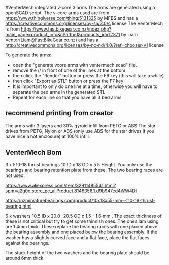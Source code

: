 #VenterMech integrated v-core 3 arms
The arms are generated using a openSCAD script. The v-core arms used are from https://www.thingiverse.com/thing:5131325 by MFBS and has a https://creativecommons.org/licenses/by-sa/3.0/c license
The VenterMech is from https://www.fastbikegear.co.nz/index.php?main_page=product_info&cPath=0&products_id=12371 by Liam Venter(Liam@FastBikeGear.co.nz) and has a http://creativecommons.org/licenses/by-nc-nd/4.0/?ref=chooser-v1 license

To generate the arms:
* open the "generate vcore arms with ventermech.scad" file. 
* remove the // in front of one of the lines at the bottom
* then click the "Render" button or press the F6 key (this will take a while)
* then click "Export as STL" button or press the F7 key
* It is important to only do one line at a time, otherwise you will have to separate the bed arms in the generated STL
* Repeat for each line so that you have all 3 bed arms

## recommend printing from creator
The arms with 3 layers and 30% gyroid infill from PETG or ABS
The star drives from PETG, Nylon or ABS (only use ABS for the star drives if you have nice a hot enclosure) at 100% infill.

## VenterMech Bom
3 x F10-18 thrust bearings 10 ID  x 18 OD x 5.5 Height. You only use the bearings and bearing retention plate from these. The two bearing races are not used.

https://www.aliexpress.com/item/32911485541.html?spm=a2g0o.store_pc_allProduct.8148356.1.d9b947ed4WW4DI

https://nzminiaturebearings.com/product/10x18x55-mm--f10-18-thrust-bearing.html

6 x washers  10.5 ID x  20.0 -20.5 OD  x 1.5 - 1.6 mm . The exact thickness of these is not critical but try to get some thinnish ones. The ones Iam using are 1.4mm thick. These replace the bearing races with one placed above the bearing assembly and one placed below the bearing assembly. If the washer has a slightly curved face and a flat face, place the flat faces against the bearings.

The stack height of the two washers and the bearing plate should be around 6mm thick.